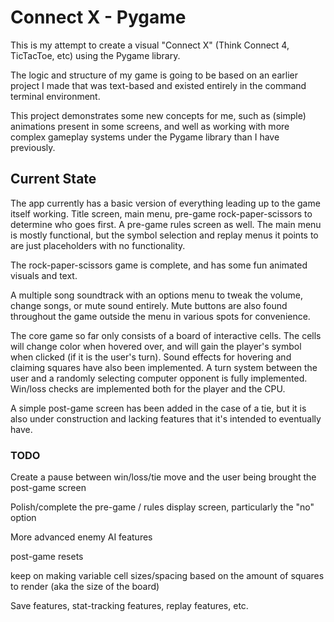 # Connect X - Pygame

This is my attempt to create a visual "Connect X" (Think Connect 4, TicTacToe, etc) using the Pygame library. 

The logic and structure of my game is going to be based on an earlier project I made that was text-based and existed
entirely in the command terminal environment. 

This project demonstrates some new concepts for me, such as (simple) animations present in some screens, and well as 
working with more complex gameplay systems under the Pygame library than I have previously. 

## Current State

The app currently has a basic version of everything leading up to the game itself working. Title screen, main menu,
pre-game rock-paper-scissors to determine who goes first. A pre-game rules screen as well. The main menu is mostly 
functional, but the symbol selection and replay menus it points to are just placeholders with no functionality. 

The rock-paper-scissors game is complete, and has some fun animated visuals and text. 

A multiple song soundtrack with an options menu to tweak the volume, change songs, or mute sound entirely. Mute buttons
are also found throughout the game outside the menu in various spots for convenience. 

The core game so far only consists of a board of interactive cells. The cells will change color when hovered over, and 
will gain the player's symbol when clicked (if it is the user's turn). Sound effects for hovering and claiming squares
have also been implemented. A turn system between the user and a randomly selecting computer opponent is fully 
implemented. Win/loss checks are implemented both for the player and the CPU.

A simple post-game screen has been added in the case of a tie, but it is also under construction and lacking features
that it's intended to eventually have. 
 
### TODO

Create a pause between win/loss/tie move and the user being brought the post-game screen

Polish/complete the pre-game / rules display screen, particularly the "no" option

More advanced enemy AI features

post-game resets

keep on making variable cell sizes/spacing based on the amount of squares to render (aka the size of the board)

Save features, stat-tracking features, replay features, etc.

